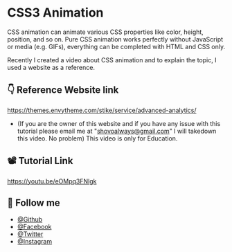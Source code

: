 
# CSS3 Animation 

CSS animation can animate various CSS properties like color, height, position, and so on. Pure CSS animation works perfectly without JavaScript or media (e.g. GIFs), everything can be completed with HTML and CSS only.

Recently I created a video about CSS animation and to explain the topic, I used a website as a reference. 

## 👇 Reference Website link 
https://themes.envytheme.com/stike/service/advanced-analytics/ 
- (If you are the owner of this website and if you have any issue with this tutorial please email me at "shovoalways@gmail.com" I will takedown this video. No problem)
This video is only for Education.


## 📽️ Tutorial Link
https://youtu.be/eOMpq3FNlgk


## 🥰 Follow me
- [@Github](https://github.com/shovoalways/) 
- [@Facebook](https://facebook.com/shovoalways/) 
- [@Twitter](https://twitter.com/shovoalways/) 
- [@Instagram](https://instagram.com/shovoalways/) 
